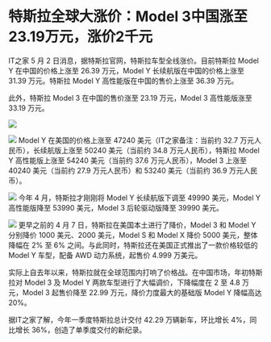 # 特斯拉全球大涨价：Model 3中国涨至23.19万元，涨价2千元

IT之家 5 月 2 日消息，据特斯拉官网，特斯拉车型全线涨价。目前特斯拉 Model Y 在中国的价格上涨至 26.39 万元，Model Y
长续航版在中国的价格上涨至 31.39 万元。特斯拉 Model Y 高性能版在中国的售价上涨至 36.39 万元。

此外，特斯拉 Model 3 在中国的售价涨至 23.19 万元，Model 3 高性能版涨至 33.19 万元。

![](https://inews.gtimg.com/om_bt/OmmpSg85OBoWxL1nOM5eDTTZ7iqEuUtlwdj5VqeQBJ7oYAA/1000)

![](https://inews.gtimg.com/om_bt/OyyzHi6iZG2Ftz5b5Wu9Qaf4tdXdsrq8H1dGczNmy5YUAAA/1000)
Model Y 在美国的价格上涨至 47240 美元（IT之家备注：当前约 32.7 万元人民币），长续航版上涨至 50240 美元（当前约 34.8
万元人民币），特斯拉 Model Y 高性能版上涨至 54240 美元（当前约 37.6 万元人民币），Model 3 上涨至 40240 美元（当前约
27.9 万元人民币）和 53240 美元（当前约 36.9 万元人民币）。

![](https://inews.gtimg.com/om_bt/OJJlsNkYBwl6-sMIgquu7QemXfl1vyoduukkZt8fyID_oAA/1000)
今年 4 月，特斯拉才刚刚将 Model Y 长续航版下调至 49990 美元，Model Y 高性能版降至 53990 美元，Model 3
后轮驱动版降至 39990 美元。

![](https://inews.gtimg.com/om_bt/Og7NAC7WAPYDhAMGBOORZkCmnf4cnPzMzfWb6H0JFLbo8AA/1000)
更早之前的 4 月 7 日，特斯拉在美国本土进行了降价，Model 3 和 Model Y 分别降价 1000 美元、2000 美元，Model S 和
Model X 降价 5000 美元，整体降幅在 2% 至 6% 之间。与此同时，特斯拉还在美国正式推出了一款价格较低的 Model Y 车型，配备 AWD
动力系统，起售价 4.999 万美元。

实际上自去年以来，特斯拉就在全球范围内打响了价格战。在中国市场，年初特斯拉对 Model 3 及 Model Y 两款车型进行了大幅调价，下降幅度在 2 至
4.8 万元，Model 3 起售价降至 22.99 万元，降价力度最大的基础版 Model Y 降幅高达 20%。

据IT之家了解，今年一季度特斯拉总计交付 42.29 万辆新车，环比增长 4%，同比增长 36%，创造了单季度交付的新纪录。

